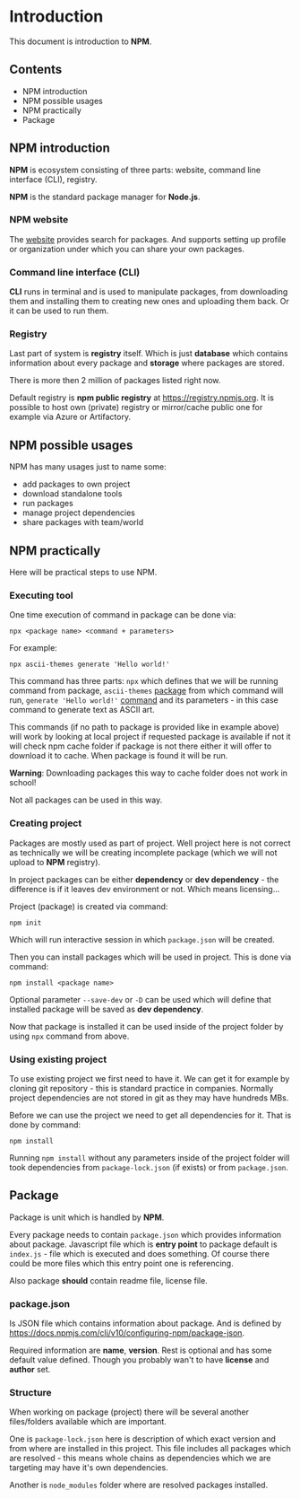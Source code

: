 # Introduction

This document is introduction to **NPM**.

## Contents

- NPM introduction
- NPM possible usages
- NPM practically
- Package

## NPM introduction

**NPM** is ecosystem consisting of three parts: website, command line interface (CLI), registry.

**NPM** is the standard package manager for **Node.js**.

### NPM website

The [website](https://www.npmjs.com/) provides search for packages. And supports setting up profile or organization under which you can share your own packages.

### Command line interface (CLI)

**CLI** runs in terminal and is used to manipulate packages, from downloading them and installing them to creating new ones and uploading them back. Or it can be used to run them.

### Registry

Last part of system is **registry** itself. Which is just **database** which contains information about every package and **storage** where packages are stored.

There is more then 2 million of packages listed right now.

Default registry is **npm public registry** at https://registry.npmjs.org. It is possible to host own (private) registry or mirror/cache public one for example via Azure or Artifactory.

## NPM possible usages

NPM has many usages just to name some:

- add packages to own project
- download standalone tools
- run packages
- manage project dependencies
- share packages with team/world

## NPM practically

Here will be practical steps to use NPM.

### Executing tool

One time execution of command in package can be done via:

    npx <package name> <command + parameters>

For example:

    npx ascii-themes generate 'Hello world!'

This command has three parts: `npx` which defines that we will be running command from package, `ascii-themes` [package](https://www.npmjs.com/package/ascii-themes) from which command will run, `generate 'Hello world!'` [command](https://www.npmjs.com/package/ascii-themes#usage) and its parameters - in this case command to generate text as ASCII art.

This commands (if no path to package is provided like in example above) will work by looking at local project if requested package is available if not it will check npm cache folder if package is not there either it will offer to download it to cache. When package is found it will be run.

**Warning**: Downloading packages this way to cache folder does not work in school!

Not all packages can be used in this way.

### Creating project

Packages are mostly used as part of project. Well project here is not correct as technically we will be creating incomplete package (which we will not upload to **NPM** registry).

In project packages can be either **dependency** or **dev dependency** - the difference is if it leaves dev environment or not. Which means licensing...

Project (package) is created via command:

    npm init

Which will run interactive session in which `package.json` will be created.

Then you can install packages which will be used in project. This is done via command:

    npm install <package name>

Optional parameter `--save-dev` or `-D` can be used which will define that installed package will be saved as **dev dependency**.

Now that package is installed it can be used inside of the project folder by using `npx` command from above.

### Using existing project

To use existing project we first need to have it. We can get it for example by cloning git repository - this is standard practice in companies. Normally project dependencies are not stored in git as they may have hundreds MBs.

Before we can use the project we need to get all dependencies for it. That is done by command:

    npm install

Running `npm install` without any parameters inside of the project folder will took dependencies from `package-lock.json` (if exists) or from `package.json`.

## Package

Package is unit which is handled by **NPM**.

Every package needs to contain `package.json` which provides information about package. Javascript file which is **entry point** to package default is `index.js` - file which is executed and does something. Of course there could be more files which this entry point one is referencing.

Also package **should** contain readme file, license file.

### package.json

Is JSON file which contains information about package. And is defined by https://docs.npmjs.com/cli/v10/configuring-npm/package-json.

Required information are **name**, **version**. Rest is optional and has some default value defined. Though you probably wan't to have **license** and **author** set.

### Structure

When working on package (project) there will be several another files/folders available which are important.

One is `package-lock.json` here is description of which exact version and from where are installed in this project. This file includes all packages which are resolved - this means whole chains as dependencies which we are targeting may have it's own dependencies.

Another is `node_modules` folder where are resolved packages installed.
